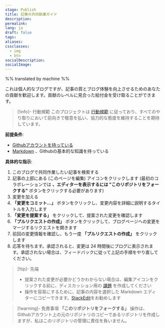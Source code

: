 ```yaml
---
stage: Publish
title: 記事の共同執筆ガイド
description: 
permalink: 
lang: ja
draft: false
tags:
aliases: 
cssclasses:
  - img
  - btn
socialDescription: 
socialImage:
---
```

%% translated by machine %%

これは個人的なブログですが、記事の質とブログ体験を向上させるためのあなたの貢献を歓迎します。貢献のレベルに見合った給付金を受け取ることができます。

> [!info]- 行動規範
> このプロジェクトは [行動規範](https://github.com/PhDoanh/blog/blob/v4/CODE_OF_CONDUCT.md) に従っており、すべてのやり取りにおいて前向きで敬意を払い、協力的な態度を維持することを期待しています。

**前提条件**:

- [Githubアカウントを持っている](https://github.com/)
- [Markdown](https://www.markdownguide.org/) 、Githubの基本的な知識を持っている

**具体的な指示**:

1. このブログで共同作業したい記事を検索する
2. 記事の上部にある (このページを編集) アイコンをクリックします (最初のコラボレーションでは **、エディターを表示するには "このリポジトリをフォークする"** ボタンをクリックする必要があります)
3. 変更を加える
4. **「変更をコミット...」** ボタンをクリックし、変更内容を詳細に説明するタイトルを入力します
5. **「変更を提案する」** をクリックして、提案された変更を確認します
6. **「プルリクエストの作成」** ボタンをクリックして、ブログページへの変更をマージするリクエストを開きます
7. 前回の変更情報を確認し、もう一度 **「プルリクエストの作成」** をクリックします
8. 応答を待ちます。承認されると、変更は 24 時間後にブログに表示されます。承認されない場合は、フィードバックに従って上記の手順をやり直してください。

> [!tip]- 先端
> - 提案された変更が必要かどうかわからない場合は、編集アイコンをクリックする前に、ディスカッション用の [課題](https://github.com/PhDoanh/content/issues/new?template=feature_request.md) を作成してください
> - 操作を容易にするために、記事の内容を選択した Markdown エディターにコピーできます。[StackEdit](https://stackedit.io/)をお勧めします

> [!warning]- 免責事項
> **「このリポジトリをフォークする」** 操作は、Githubアカウント上の元のリポジトリのコピーであるリポジトリを作成しますが、私はこのリポジトリの管理に責任を負いません。

